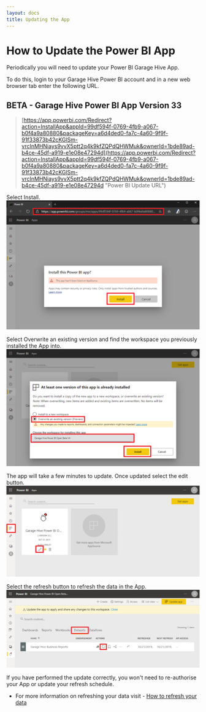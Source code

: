 ```yaml
---
layout: docs
title: Updating the App
---
```


#   How to Update the Power BI App

Periodically you will need to update your Power BI Garage Hive App. 

To do this, login to your Garage Hive Power BI account and in a new web browser tab enter the following URL.

## BETA - Garage Hive Power BI App Version 33
> [https://app.powerbi.com/Redirect?action=InstallApp&appId=99df594f-0769-4fb9-a067-b0f4a9a80880&packageKey=a6d4ded0-fa7c-4a60-9f9f-91f33873b42cKGlSm-vrcInMHNiays9vvX5ptt2q4k9kfZQPdQHWMuk&ownerId=1bde89ad-b4ce-45df-a919-e1e08e47294d](https://app.powerbi.com/Redirect?action=InstallApp&appId=99df594f-0769-4fb9-a067-b0f4a9a80880&packageKey=a6d4ded0-fa7c-4a60-9f9f-91f33873b42cKGlSm-vrcInMHNiays9vvX5ptt2q4k9kfZQPdQHWMuk&ownerId=1bde89ad-b4ce-45df-a919-e1e08e47294d "Power BI Update URL")
   

Select Install.
![](media/powerbi-app-update.png)

Select Overwrite an existing version and find the workspace you previously installed the App into. 
![](media/powerbi-app-overwrite.png)

The app will take a few minutes to update. Once updated select the edit button. 
![](media/powerbi-app-update-overwrite-edit.png)

Select the refresh button to refresh the data in the App. 
![](media/powerbi-app-update-refresh.png)

If you have performed the update correctly, you won't need to re-authorise your App or update your refresh schedule. 

* For more information on refreshing your data visit - [How to refresh your data](https://docs.garagehive.co.uk/docs/powerbi-refresh-data.html "How to refresh your data")